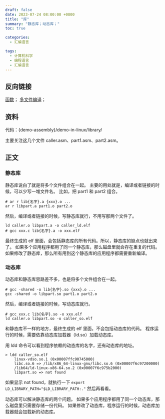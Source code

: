 ```yaml
---
draft: false
date: 2023-07-24 08:00:00 +0800
title: "库"
summary: "静态库；动态库；"
toc: true

categories:
  - 汇编语言

tags:
  - 计算机科学
  - 编程语言
  - 汇编语言
---
```


## 反向链接

[函数](/计算机/programming-language/assembly/函数)；
[多文件编译](/计算机/programming-language/assembly/多文件编译)；

## 资料

代码：{demo-assembly}/demo-in-linux/library/

主要关注这几个文件 caller.asm、part1.asm、part2.asm。

## 正文

### 静态库

静态库说白了就是将多个文件组合在一起。
主要的用处就是，编译或者链接的时候，可以少写一堆文件名。
比如，把 part1 和 part2 组合。

```
# ar r lib{名字}.a {xxx}.o ...
ar r libpart.a part1.o part2.o
```

然后，编译或者链接的时候，写静态库就行，不用写那两个文件了。

```
ld caller.o libpart.a -o caller_ld.elf
# gcc xxx.c lib{名字}.a -o xxx.elf
```

最终生成的 elf 里面，会包括静态库的所有代码。所以，静态库的缺点也就出来了。
如果多个应用程序都用了同一个静态库，那么磁盘里就会存在重复的代码。
如果修改了静态库，那么所有用到这个静态库的应用程序都需要重新编译。

### 动态库

动态库和静态库思路差不多，也是将多个文件组合在一起。

```
# gcc -shared -o lib{名字}.so {xxx}.o ...
gcc -shared -o libpart.so part1.o part2.o
```

然后，编译或者链接的时候，写动态库就行。

```
# gcc xxx.c lib{名字}.so -o xxx.elf
ld caller.o libpart.so -o caller_so.elf
```

和静态库不一样的地方，最终生成的 elf 里面，不会包括动态库的代码。
程序运行的时候，需要依靠动态库加载器（ld.so）加载动态库。

用 ldd 命令可以看到程序依赖的动态库的名字，还有动态库的地址。

```
> ldd caller_so.elf
	linux-vdso.so.1 (0x00007ffc90745000)
	libc.so.6 => /lib/x86_64-linux-gnu/libc.so.6 (0x00007f6c97200000)
	/lib64/ld-linux-x86-64.so.2 (0x00007f6c975b2000)
	libpart.so => not found
```

如果显示 not found，就执行一下 `export LD_LIBRARY_PATH="$LD_LIBRARY_PATH:."` 然后再看看。

动态库可以解决静态库的两个问题。
如果多个应用程序都用了同一个动态库，那么磁盘里只需要存储一份代码。
如果修改了动态库，程序运行的时候，动态库加载器就会加载新的动态库。
